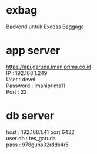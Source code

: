 # exbag
Backend untuk Excess Baggage

# app server
https://api.garuda.imaniprima.co.id   
IP		 : 192.168.1.249  
User     : devel  
Password : Imaniprima11  
Port     : 22  

# db server
host    : 192.168.1.41 port 6432  
user db : tes_garuda  
pass    : 978guns32rdds4r5  